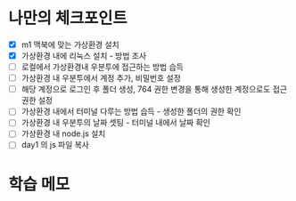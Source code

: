 # 나만의 체크포인트
- [x]  m1 맥북에 맞는 가상환경 설치
- [x]  가상환경 내에 리눅스 설치 - 방법 조사
- [ ]  로컬에서 가상환경내 우분투에 접근하는 방법 습득
- [ ]  가상환경 내 우분투에서 계정 추가, 비밀번호 설정
- [ ]  해당 계정으로 로그인 후 폴더 생성, 764 권한 변경을 통해 생성한 계정으로도 접근 권한 설정
- [ ]  가상환경 내에서 터미널 다루는 방법 습득 - 생성한 폴더의 권한 확인
- [ ]  가상환경 내 우분투의 날짜 셋팅 - 터미널 내에서 날짜 확인
- [ ]  가상환경 내 node.js 설치
- [ ]  day1 의 js 파일 복사

# 학습 메모